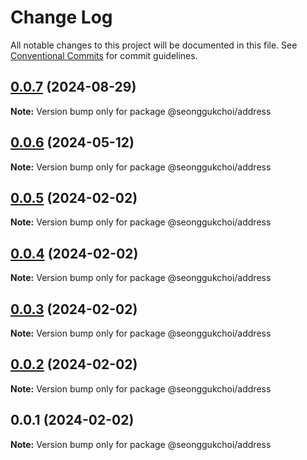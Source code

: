 # Change Log

All notable changes to this project will be documented in this file.
See [Conventional Commits](https://conventionalcommits.org) for commit guidelines.

## [0.0.7](https://github.com/seonggukchoi/packages.js/compare/@seonggukchoi/address@0.0.6...@seonggukchoi/address@0.0.7) (2024-08-29)

**Note:** Version bump only for package @seonggukchoi/address

## [0.0.6](https://github.com/seonggukchoi/packages.js/compare/@seonggukchoi/address@0.0.5...@seonggukchoi/address@0.0.6) (2024-05-12)

**Note:** Version bump only for package @seonggukchoi/address

## [0.0.5](https://github.com/seonggukchoi/packages.js/compare/@seonggukchoi/address@0.0.4...@seonggukchoi/address@0.0.5) (2024-02-02)

**Note:** Version bump only for package @seonggukchoi/address

## [0.0.4](https://github.com/seonggukchoi/packages.js/compare/@seonggukchoi/address@0.0.3...@seonggukchoi/address@0.0.4) (2024-02-02)

**Note:** Version bump only for package @seonggukchoi/address

## [0.0.3](https://github.com/seonggukchoi/packages.js/compare/@seonggukchoi/address@0.0.2...@seonggukchoi/address@0.0.3) (2024-02-02)

**Note:** Version bump only for package @seonggukchoi/address

## [0.0.2](https://github.com/seonggukchoi/packages.js/compare/@seonggukchoi/address@0.0.1...@seonggukchoi/address@0.0.2) (2024-02-02)

**Note:** Version bump only for package @seonggukchoi/address

## 0.0.1 (2024-02-02)

**Note:** Version bump only for package @seonggukchoi/address
